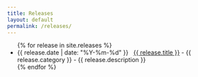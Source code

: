 ```yaml
---
title: Releases
layout: default
permalink: /releases/
---
```


<ul>
{% for release in site.releases %}
  <li><span>{{ release.date | date: "%Y-%m-%d" }}</span> &nbsp; <a href="{{ release.url }}">{{ release.title }}</a> - {{ release.category }} - {{ release.description }}</li>
{% endfor %}
</ul>
